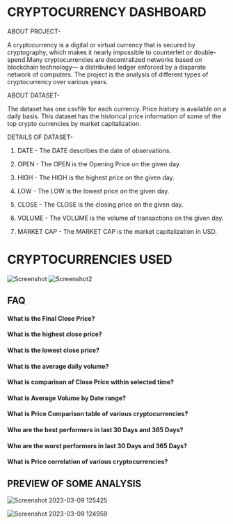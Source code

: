# CRYPTOCURRENCY DASHBOARD

ABOUT PROJECT-

A cryptocurrency is a digital or virtual currency that is secured by cryptography, which makes it nearly impossible to counterfeit or double-spend.Many cryptocurrencies are decentralized networks based on blockchain technology— a distributed ledger enforced by a disparate network of computers.
The project is the analysis of different types of cryptocurrency over various years.

ABOUT DATASET-

The dataset has one csvfile for each currency. Price history is available on a daily basis. This dataset has the historical price information of some of the top crypto currencies by market capitalization.

DETAILS OF DATASET-

1) DATE - The DATE describes the date of observations.

2) OPEN - The OPEN is the Opening Price on the given day.

3) HIGH - The HIGH is the highest price on the given day.

4) LOW - The LOW is the lowest price on the given day.

5) CLOSE - The CLOSE is the closing price on the given day.

6) VOLUME - The VOLUME is the volume of transactions on the given day.

7) MARKET CAP - The MARKET CAP is the market capitalization in USD.

# CRYPTOCURRENCIES USED


![Screenshot](https://user-images.githubusercontent.com/125650054/223946783-e650fa2c-c57d-4e8f-9b0b-0f953b584b80.jpeg)
![Screenshot2](https://user-images.githubusercontent.com/125650054/223947659-4f7fa7d7-aaa4-438c-b8af-7c84701a0cb9.jpeg)




## FAQ

#### What is the Final Close Price?

#### What is the highest close price?

#### What is the lowest close price?

#### What is the average daily volume?

#### What is comparison of Close Price within selected time?

#### What is Average Volume by Date range?

#### What is Price Comparison table of various cryptocurrencies?

#### Who are the best performers in last 30 Days and 365 Days?

#### Who are the worst performers in last 30 Days and 365 Days?

#### What is Price correlation of various cryptocurrencies?



## PREVIEW OF SOME ANALYSIS
![Screenshot 2023-03-09 125425](https://user-images.githubusercontent.com/125650054/223950507-f1054d46-0fb6-4b7c-a2c0-f87b1985eb14.png)

![Screenshot 2023-03-09 124959](https://user-images.githubusercontent.com/125650054/223950543-ea63b292-ad30-4b4e-9004-2913012a7f67.png)
